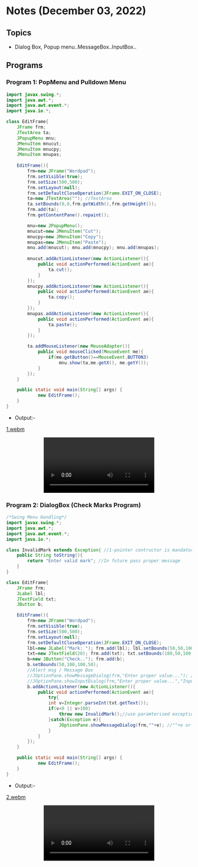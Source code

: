 # Notes (December 03, 2022)

## Topics

- Dialog Box, Popup menu..MessageBox..InputBox..

## Programs

### Program 1: PopMenu and Pulldown Menu

```java
import javax.swing.*;
import java.awt.*;
import java.awt.event.*;
import java.io.*;

class EditFrame{
    JFrame frm;
    JTextArea ta;
    JPopupMenu mnu;
    JMenuItem mnucut;
    JMenuItem mnucpy;
    JMenuItem mnupas;
    
    EditFrame(){
        frm=new JFrame("Wordpad");
        frm.setVisible(true);
        frm.setSize(500,500);
        frm.setLayout(null);
        frm.setDefaultCloseOperation(JFrame.EXIT_ON_CLOSE);
        ta=new JTextArea(""); //TextArea
        ta.setBounds(0,0,frm.getWidth(),frm.getHeight());
        frm.add(ta);
        frm.getContentPane().repaint();

        mnu=new JPopupMenu();
        mnucut=new JMenuItem("Cut");
        mnucpy=new JMenuItem("Copy");
        mnupas=new JMenuItem("Paste");
        mnu.add(mnucut); mnu.add(mnucpy); mnu.add(mnupas);
        
        mnucut.addActionListener(new ActionListener(){
            public void actionPerformed(ActionEvent ae){
                ta.cut();
            }
        });
        mnucpy.addActionListener(new ActionListener(){
            public void actionPerformed(ActionEvent ae){
                ta.copy();
            }
        });
        mnupas.addActionListener(new ActionListener(){
            public void actionPerformed(ActionEvent ae){
                ta.paste();
            }
        });

        ta.addMouseListener(new MouseAdapter(){
            public void mouseClicked(MouseEvent me){
                if(me.getButton()==MouseEvent.BUTTON3)
                    mnu.show(ta,me.getX(), me.getY());
            }
        });
    }

    public static void main(String[] args) {
            new EditFrame();
    }
}
```

- Output:-

[1.webm](ttps://user-images.githubusercontent.com/26346867/205425413-1b994088-3375-4a9b-8e11-ce5a15ebf79e.webm)

<center><video controls>
  <source src="https://user-images.githubusercontent.com/26346867/205425413-1b994088-3375-4a9b-8e11-ce5a15ebf79e.webm" type="video/webm">
  Your browser does not support the video tag.
</video></center>

### Program 2: DialogBox (Check Marks Program)

```java
/*Swing Menu Handling*/
import javax.swing.*;
import java.awt.*;
import java.awt.event.*;
import java.io.*;

class InvalidMark extends Exception{ //1-pointer contructor is mandatory
    public String toString(){
        return "Enter valid mark"; //In future pass proper message
    }
}

class EditFrame{
    JFrame frm;
    JLabel lbl;
    JTextField txt;
    JButton b;

    EditFrame(){
        frm=new JFrame("Wordpad");
        frm.setVisible(true);
        frm.setSize(500,500);
        frm.setLayout(null);
        frm.setDefaultCloseOperation(JFrame.EXIT_ON_CLOSE);
        lbl=new JLabel("Mark: "); frm.add(lbl); lbl.setBounds(50,50,100,50);
        txt=new JTextField(20); frm.add(txt); txt.setBounds(180,50,100,50);//20 is the number of characters allowed
        b=new JButton("Check.."); frm.add(b);
        b.setBounds(50,100,100,50);
        //Alert msg / Message Box
        //JOptionPane.showMessageDialog(frm,"Enter proper value..."); //Parameter
        //JOptionPane.showInputDialog(frm,"Enter proper value...","Input"); // Parameter - container,default value for input, caption
        b.addActionListener(new ActionListener(){
            public void actionPerformed(ActionEvent ae){
                try{
                int v=Integer.parseInt(txt.getText());
                if(v<0 || v>100)
                    throw new InvalidMark();//use paramterised exception in future instead of default
                }catch(Exception e){
                    JOptionPane.showMessageDialog(frm,""+e); //""+e or e.toString() can be used here
                }
            }
        });
    }

    public static void main(String[] args) {
            new EditFrame();
    }
}
```

- Output:-

[2.webm](https://user-images.githubusercontent.com/26346867/205425427-bd0ee96a-54c7-45ae-83b8-d581a9452cdb.webm)

<center><video controls>
  <source src="https://user-images.githubusercontent.com/26346867/205425427-bd0ee96a-54c7-45ae-83b8-d581a9452cdb.webm" type="video/webm">
  Your browser does not support the video tag.
</video></center>

